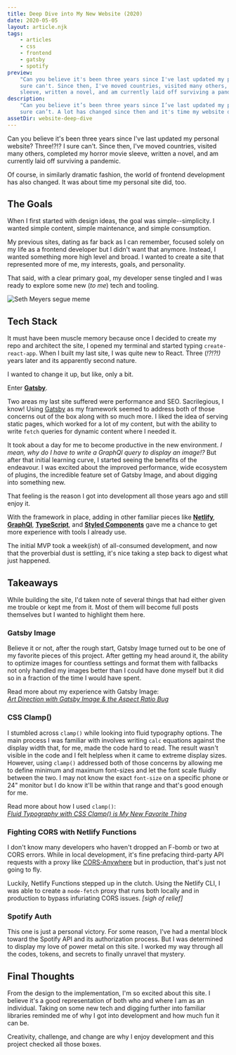 ```yaml
---
title: Deep Dive into My New Website (2020)
date: 2020-05-05
layout: article.njk
tags:
    - articles
    - css
    - frontend
    - gatsby
    - spotify
preview:
    "Can you believe it's been three years since I've last updated my personal website? Three!?!? I
    sure can't. Since then, I've moved countries, visited many others, completed my horror movie
    sleeve, written a novel, and am currently laid off surviving a pandemic."
description:
    "Can you believe it’s been three years since I’ve last updated my personal website? Three!?!? I
    sure can’t. A lot has changed since then and it's time my website did, too."
assetDir: website-deep-dive
---
```


Can you believe it's been three years since I've last updated my personal website? Three!?!? I sure
can't. Since then, I've moved countries, visited many others, completed my horror movie sleeve,
written a novel, and am currently laid off surviving a pandemic.

Of course, in similarly dramatic fashion, the world of frontend development has also changed. It was
about time my personal site did, too.

## The Goals

When I first started with design ideas, the goal was simple--simplicity. I wanted simple content,
simple maintenance, and simple consumption.

My previous sites, dating as far back as I can remember, focused solely on my life as a frontend
developer but I didn't want that anymore. Instead, I wanted something more high level and broad. I
wanted to create a site that represented more of me, my interests, goals, and personality.

That said, with a clear primary goal, my developer sense tingled and I was ready to explore some new
(_to me_) tech and tooling.

![Seth Meyers segue meme](https://cdn-images-1.medium.com/max/1600/1*RnvFP7JqYxXhuypMskyWfw.jpeg)

## Tech Stack

It must have been muscle memory because once I decided to create my repo and architect the site, I
opened my terminal and started typing `create-react-app`. When I built my last site, I was quite new
to React. Three (_!?!?!)_ years later and its apparently second nature.

I wanted to change it up, but like, only a bit.

Enter [**Gatsby**](https://www.gatsbyjs.org/).

Two areas my last site suffered were performance and SEO. Sacrilegious, I know! Using
[Gatsby](https://www.gatsbyjs.org/) as my framework seemed to address both of those concerns out of
the box along with so much more. I liked the idea of serving static pages, which worked for a lot of
my content, but with the ability to write `fetch` queries for dynamic content where I needed it.

It took about a day for me to become productive in the new environment. _I mean, why do I have to
write a GraphQl query to display an image!?_ But after that initial learning curve, I started seeing
the benefits of the endeavour. I was excited about the improved performance, wide ecosystem of
plugins, the incredible feature set of Gatsby Image, and about digging into something new.

That feeling is the reason I got into development all those years ago and still enjoy it.

With the framework in place, adding in other familiar pieces like
[**Netlify**](https://www.netlify.com/)_,_ [**GraphQl**](https://graphql.org/),
[**TypeScript**](https://www.typescriptlang.org/), and
[**Styled Components**](https://styled-components.com/) gave me a chance to get more experience with
tools I already use.

The initial MVP took a week(_ish_) of all-consumed development, and now that the proverbial dust is
settling, it's nice taking a step back to digest what just happened.

## Takeaways

While building the site, I'd taken note of several things that had either given me trouble or kept
me from it. Most of them will become full posts themselves but I wanted to highlight them here.

### Gatsby Image

Believe it or not, after the rough start, Gatsby Image turned out to be one of my favorite pieces of
this project. After getting my head around it, the ability to optimize images for countless settings
and format them with fallbacks not only handled my images better than I could have done myself but
it did so in a fraction of the time I would have spent.

Read more about my experience with Gatsby Image:\
[_Art Direction with Gatsby Image & the Aspect Ratio Bug_](/articles/art-direction-with-gatsby-image-&-the-aspect-ratio-bug/)

### CSS Clamp()

I stumbled across `clamp()` while looking into fluid typography options. The main process I was
familiar with involves writing `calc` equations against the display width that, for me, made the
code hard to read. The result wasn't visible in the code and I felt helpless when it came to extreme
display sizes. However, using `clamp()` addressed both of those concerns by allowing me to define
minimum and maximum font-sizes and let the font scale fluidly between the two. I may not know the
exact `font-size` on a specific phone or 24" monitor but I do know it'll be within that range and
that's good enough for me.

Read more about how I used `clamp()`:\
[_Fluid Typography with CSS Clamp() is My New Favorite Thing_](/articles/fluid-typography-with-css-clamp-is-my-new-favorite-thing)

### Fighting CORS with Netlify Functions

I don't know many developers who haven't dropped an F-bomb or two at CORS errors. While in local
development, it's fine prefacing third-party API requests with a proxy like
[CORS-Anywhere](https://cors-anywhere.herokuapp.com/) but in production, that's just not going to
fly.

Luckily, Netlify Functions stepped up in the clutch. Using the Netlify CLI, I was able to create a
`node-fetch` proxy that runs both locally and in production to bypass infuriating CORS issues.
_[sigh of relief]_

### Spotify Auth

This one is just a personal victory. For some reason, I've had a mental block toward the Spotify API
and its authorization process. But I was determined to display my love of power metal on this site.
I worked my way through all the codes, tokens, and secrets to finally unravel that mystery.

## Final Thoughts

From the design to the implementation, I'm so excited about this site. I believe it's a good
representation of both who and where I am as an individual. Taking on some new tech and digging
further into familiar libraries reminded me of why I got into development and how much fun it can
be.

Creativity, challenge, and change are why I enjoy development and this project checked all those
boxes.
